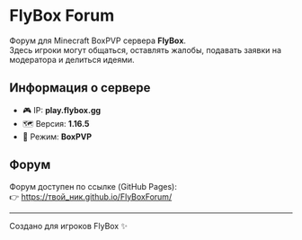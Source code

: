# FlyBox Forum

Форум для Minecraft BoxPVP сервера **FlyBox**.  
Здесь игроки могут общаться, оставлять жалобы, подавать заявки на модератора и делиться идеями.

## Информация о сервере
- 🎮 IP: **play.flybox.gg**  
- 🗺 Версия: **1.16.5**  
- 📌 Режим: **BoxPVP**

## Форум
Форум доступен по ссылке (GitHub Pages):  
👉 https://твой_ник.github.io/FlyBoxForum/

---
Создано для игроков FlyBox ✨
